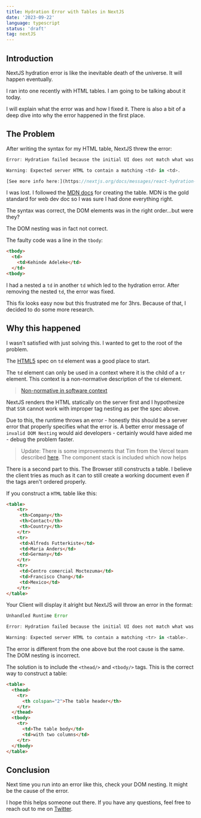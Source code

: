 ```yaml
---
title: Hydration Error with Tables in NextJS
date: '2023-09-22'
language: typescript
status: 'draft'
tag: nextJS
---
```


## Introduction

NextJS hydration error is like the inevitable death of the universe. It will happen eventually.

I ran into one recently with HTML tables. I am going to be talking about it today.

I will explain what the error was and how I fixed it. There is also a bit of a deep dive into why the error happened in the first place.

## The Problem

After writing the syntax for my HTML table, NextJS threw the error:

```typescript
Error: Hydration failed because the initial UI does not match what was rendered on the server.

Warning: Expected server HTML to contain a matching <td> in <td>.

[See more info here:](https://nextjs.org/docs/messages/react-hydration-error)
```

I was lost. I followed the [MDN docs](https://developer.mozilla.org/en-US/docs/Web/HTML/Element/table) for creating the table. MDN is the gold standard for web dev doc so I was sure I had done everything right.

The syntax was correct, the DOM elements was in the right order...but were they?

The DOM nesting was in fact not correct.

The faulty code was a line in the `tbody`:

```html
<tbody>
  <td>
    <td>Kehinde Adeleke</td>
  </td>
<tbody>
```

I had a nested a `td` in another `td` which led to the hydration error. After removing the nested `td`, the error was fixed.

This fix looks easy now but this frustrated me for 3hrs. Because of that, I decided to do some more research.

## Why this happened

I wasn't satisfied with just solving this. I wanted to get to the root of the problem.

The [HTML5](https://html.spec.whatwg.org/multipage/tables.html#the-td-element) spec on `td` element was a good place to start.

The `td` element can only be used in a context where it is the child of a `tr` element. This context is a non-normative description of the `td` element.

> [Non-normative in software context](https://developer.mozilla.org/en-US/docs/Glossary/non-normative)

NextJS renders the HTML statically on the server first and I hypothesize that `SSR` cannot work with improper tag nesting as per the spec above.

Due to this, the runtime throws an error - honestly this should be a server error that properly specifies what the error is. A better error message of `invalid DOM Nesting` would aid developers - certainly would have aided me - debug the problem faster.

> Update: There is some improvements that Tim from the Vercel team described [here](https://github.com/facebook/react/issues/24519#issuecomment-1439915463). The component stack is included which now helps

There is a second part to this. The Browser still constructs a table. I believe the client tries as much as it can to still create a working document even if the tags aren't ordered properly.

If you construct a `HTML` table like this:

```html
<table>
    <tr>
     <th>Company</th>
     <th>Contact</th>
     <th>Country</th>
    </tr>
    <tr>
     <td>Alfreds Futterkiste</td>
     <td>Maria Anders</td>
     <td>Germany</td>
    </tr>
    <tr>
     <td>Centro comercial Moctezuma</td>
     <td>Francisco Chang</td>
     <td>Mexico</td>
    </tr>
</table>
```

Your Client will display it alright but NextJS will throw an error in the format:

```typescript
Unhandled Runtime Error

Error: Hydration failed because the initial UI does not match what was rendered on the server.

Warning: Expected server HTML to contain a matching <tr> in <table>.
```

The error is different from the one above but the root cause is the same. The DOM nesting is incorrect.

The solution is to include the `<thead/>` and `<tbody/>` tags. This is the correct way to construct a table:

```html
<table>
  <thead>
    <tr>
      <th colspan="2">The table header</th>
    </tr>
  </thead>
  <tbody>
    <tr>
      <td>The table body</td>
      <td>with two columns</td>
    </tr>
  </tbody>
</table>
```

## Conclusion

Next time you run into an error like this, check your DOM nesting. It might be the cause of the error.

I hope this helps someone out there. If you have any questions, feel free to reach out to me on [Twitter](https://twitter.com/adeleke5140).
